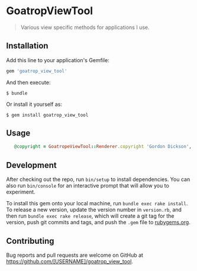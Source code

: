 # GoatropViewTool

> Various view specific methods for applications I use.

## Installation

Add this line to your application's Gemfile:

```ruby
gem 'goatrop_view_tool'
```

And then execute:

    $ bundle

Or install it yourself as:

    $ gem install goatrop_view_tool

## Usage

```ruby
   @copyright = GoatropeViewTool::Renderer.copyright 'Gordon Dickson', 'All rights reserved'
```

## Development

After checking out the repo, run `bin/setup` to install dependencies. You can also run `bin/console` for an interactive prompt that will allow you to experiment.

To install this gem onto your local machine, run `bundle exec rake install`. To release a new version, update the version number in `version.rb`, and then run `bundle exec rake release`, which will create a git tag for the version, push git commits and tags, and push the `.gem` file to [rubygems.org](https://rubygems.org).

## Contributing

Bug reports and pull requests are welcome on GitHub at https://github.com/[USERNAME]/goatrop_view_tool.
